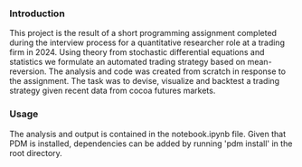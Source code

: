 ### Introduction

This project is the result of a short programming assignment completed during the interview process for a quantitative researcher role at a trading firm in 2024. Using theory from stochastic differential equations and statistics we formulate an automated trading strategy based on mean-reversion. The analysis and code was created from scratch in response to the assignment. The task was to devise, visualize and backtest a trading strategy given recent data from cocoa futures markets. 

### Usage

The analysis and output is contained in the notebook.ipynb file.
Given that PDM is installed, dependencies can be added by running 'pdm install' in the root directory.